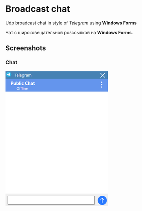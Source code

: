 # Broadcast chat
Udp broadcast chat in style of *Telegram* using **Windows Forms**

Чат с широковещательной розссылкой на **Windows Forms**.

## Screenshots
### Chat
![Image](/Screenshots/Chat.png)